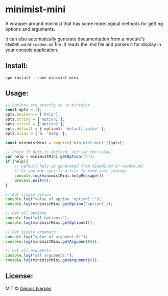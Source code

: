 # minimist-mini

A wrapper around minimist that has some more logical methods for getting options and arguments.

It can also automatically generate documentation from
a module's `README.md` or `readme.md` file. It reads the .md file and parses it for display in
your console application. 

## Install: 

    npm install --save minimist-mini

## Usage: 

```.js
// Options are exactly as in minimist
const opts = [];
opts.boolean = ['help'];
opts.string = ['option1'];
opts.string = ['option2'];
opts.default = { option1: 'default value' };
opts.alias = { h: 'help' };

const minimistMini = require('minimist-mini')(opts); 

// Check if help is defined, and log the value.
var help = minimistMini.getOption('h');
if (help){
    // Default help is generated from README.md or readme.md
    // Or you may specify a file in from your package
    console.log(minimistMini.helpMessage())
    process.exit(0);
}

// Get single option
console.log("value of option 'option1':");
console.log(minimistMini.getOption('option1'));

// Get all options
console.log("all options:");
console.log(minimistMini.getOptions());

// Get single argument
console.log("value of argument 0:");
console.log(minimistMini.getArgument(0));

// Get all arguments
console.log("all arguments:");
console.log(minimistMini.getArguments());

```

## License: 

MIT © [Dennis Iversen](https://github.com/diversen)
